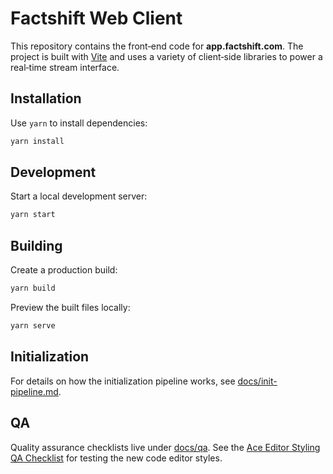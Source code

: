 # Factshift Web Client

This repository contains the front‑end code for **app.factshift.com**. The project is built with [Vite](https://vitejs.dev/) and uses a variety of client‑side libraries to power a real‑time stream interface.

## Installation

Use `yarn` to install dependencies:

```bash
yarn install
```

## Development

Start a local development server:

```bash
yarn start
```

## Building

Create a production build:

```bash
yarn build
```

Preview the built files locally:

```bash
yarn serve
```

## Initialization

For details on how the initialization pipeline works, see [docs/init-pipeline.md](docs/init-pipeline.md).

## QA

Quality assurance checklists live under [docs/qa](docs/qa). See the
[Ace Editor Styling QA Checklist](docs/qa/ace-editor-style.md) for
testing the new code editor styles.

